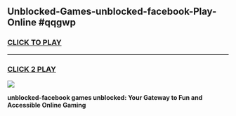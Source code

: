 
## Unblocked-Games-unblocked-facebook-Play-Online #qqgwp
<h3>
<a href="https://news.freeplayer.one?title=unblocked-facebook&ref=3">CLICK TO PLAY</a></h3>
<hr>

<h3>
<a href="https://news.freeplayer.one?title=unblocked-facebook&ref=3">CLICK 2 PLAY</a>
  
</h3>

<a href="https://news.freeplayer.one?title=unblocked-facebook&ref=3"><img src="https://clearcache.store/games.png"></a>


**unblocked-facebook games unblocked: Your Gateway to Fun and Accessible Online Gaming**
